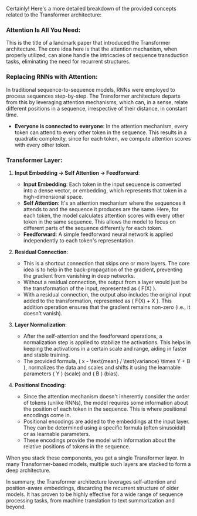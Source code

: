 Certainly! Here's a more detailed breakdown of the provided concepts related to the Transformer architecture:

### **Attention Is All You Need**:
This is the title of a landmark paper that introduced the Transformer architecture. The core idea here is that the attention mechanism, when properly utilized, can alone handle the intricacies of sequence transduction tasks, eliminating the need for recurrent structures.

### **Replacing RNNs with Attention**:
In traditional sequence-to-sequence models, RNNs were employed to process sequences step-by-step. The Transformer architecture departs from this by leveraging attention mechanisms, which can, in a sense, relate different positions in a sequence, irrespective of their distance, in constant time.

- **Everyone is connected to everyone**: In the attention mechanism, every token can attend to every other token in the sequence. This results in a quadratic complexity, since for each token, we compute attention scores with every other token.

### **Transformer Layer**:

1. **Input Embedding → Self Attention → Feedforward**:
   - **Input Embedding**: Each token in the input sequence is converted into a dense vector, or embedding, which represents that token in a high-dimensional space.
   - **Self Attention**: It's an attention mechanism where the sequences it attends to and the sequence it produces are the same. Here, for each token, the model calculates attention scores with every other token in the same sequence. This allows the model to focus on different parts of the sequence differently for each token.
   - **Feedforward**: A simple feedforward neural network is applied independently to each token's representation.

2. **Residual Connection**:
   - This is a shortcut connection that skips one or more layers. The core idea is to help in the back-propagation of the gradient, preventing the gradient from vanishing in deep networks.
   - Without a residual connection, the output from a layer would just be the transformation of the input, represented as \( F(X) \).
   - With a residual connection, the output also includes the original input added to the transformation, represented as \( F(X) + X \). This addition operation ensures that the gradient remains non-zero (i.e., it doesn't vanish).

3. **Layer Normalization**:
   - After the self-attention and the feedforward operations, a normalization step is applied to stabilize the activations. This helps in keeping the activations in a certain scale and range, aiding in faster and stable training.
   - The provided formula, \( x - \text{mean} / \text{variance} \times Y + B \), normalizes the data and scales and shifts it using the learnable parameters \( Y \) (scale) and \( B \) (bias).

4. **Positional Encoding**:
   - Since the attention mechanism doesn't inherently consider the order of tokens (unlike RNNs), the model requires some information about the position of each token in the sequence. This is where positional encodings come in.
   - Positional encodings are added to the embeddings at the input layer. They can be determined using a specific formula (often sinusoidal) or as learnable parameters.
   - These encodings provide the model with information about the relative positions of tokens in the sequence.

When you stack these components, you get a single Transformer layer. In many Transformer-based models, multiple such layers are stacked to form a deep architecture.

In summary, the Transformer architecture leverages self-attention and position-aware embeddings, discarding the recurrent structure of older models. It has proven to be highly effective for a wide range of sequence processing tasks, from machine translation to text summarization and beyond.